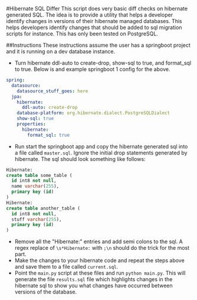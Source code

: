 #Hibernate SQL Differ
This script does very basic diff checks on hibernate generated SQL. The idea is 
to provide a utility that helps a developer identify changes in versions of their
hibernate managed databases. This helps developers identify changes that should be
added to sql migration scripts for instance. This has only been tested on PostgreSQL.

##Instructions
These instructions assume the user has a springboot project and it is running on a
dev database instance. 
- Turn hibernate ddl-auto to create-drop, show-sql to true, and format_sql to true. 
Below is and example springboot 1 config for the above.

```yaml
spring:
  datasource:
    datasource_stuff_goes: here
  jpa:
    hibernate:
      ddl-auto: create-drop
    database-platform: org.hibernate.dialect.PostgreSQLDialect
    show-sql: true
    properties:
      hibernate:
        format_sql: true
```

- Run start the springboot app and copy the hibernate generated sql into a file called `master.sql`.
Ignore the initial drop statements generated by hibernate. The sql should look something like follows:
```sql
Hibernate:
create table some_table (
  id int8 not null,
  name varchar(255),
  primary key (id)
)
Hibernate:
create table another_table (
  id int8 not null,
  stuff varchar(255),
  primary key (id)
)
```
- Remove all the "Hibernate:" entries and add semi colons to the sql. A regex replace of 
`\s*Hibernate:` with `;\n` should do the trick for the most part.
- Make the changes to your hibernate code and repeat the steps above and save them to a file called
`current.sql`.
- Point the `main.py` script at these files and run `python main.py`. This will generate the file
`results.sql` file which highlights changes in the hibernate sql to show you what changes have occurred
between versions of the database.